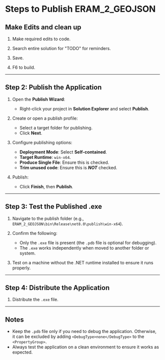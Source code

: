 ﻿# Steps to Publish ERAM_2_GEOJSON

## **Make Edits and clean up**
1. Make required edits to code.

2. Search entire solution for "TODO" for reminders.

3. Save.

4. F6 to build.

---

## **Step 2: Publish the Application**
1. Open the **Publish Wizard**:
   - Right-click your project in **Solution Explorer** and select **Publish**.

2. Create or open a publish profile:
   - Select a target folder for publishing.
   - Click **Next**.

3. Configure publishing options:
   - **Deployment Mode**: Select **Self-contained**.
   - **Target Runtime**: `win-x64`.
   - **Produce Single File**: Ensure this is checked.
   - **Trim unused code**: Ensure this is _**NOT**_ checked.

4. Publish:
   - Click **Finish**, then **Publish**.

---

## **Step 3: Test the Published .exe**
1. Navigate to the publish folder (e.g., `ERAM_2_GEOJSON\bin\Release\net8.0\publish\win-x64`).
2. Confirm the following:
   - Only the `.exe` file is present (the `.pdb` file is optional for debugging).
   - The `.exe` works independently when moved to another folder or system.

3. Test on a machine without the .NET runtime installed to ensure it runs properly.

---

## **Step 4: Distribute the Application**
1. Distribute the `.exe` file.

---

## Notes
- Keep the `.pdb` file only if you need to debug the application. Otherwise, it can be excluded by adding `<DebugType>none</DebugType>` to the `<PropertyGroup>`.
- Always test the application on a clean environment to ensure it works as expected.

